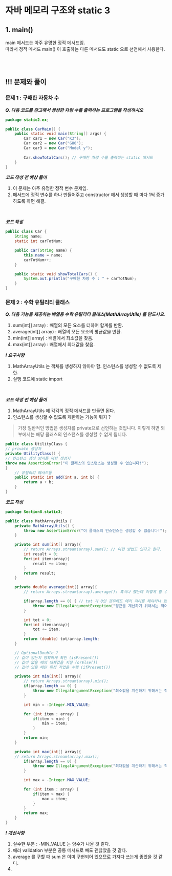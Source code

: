 # 자바 메모리 구조와 static 3

## 1. main()
main 메서드는 아주 유명한 정적 메서드임.<br>
따라서 정적 메서드 main() 이 호출하는 다른 메서드도 static 으로 선언해서 사용한다.

<br><br>

## !!! 문제와 풀이
### 문제 1 : 구매한 자동차 수
***Q. 다음 코드를 참고해서 생성한 차량 수를 출력하는 프로그램을 작성하시오***
```java
package static2.ex;

public class CarMain() {
    public static void main(String[] args) {
        Car car1 = new Car("K3");
        Car car2 = new Car("G80");
        Car car3 = new Car("Model y");
        
        Car.showTotalCars(); // 구매한 차량 수를 출력하는 static 메서드
    }
}
```

***코드 작성 전 예상 풀이***

1. 이 문제는 아주 유명한 정적 변수 문제임. <br>
2. 메서드에 정적 변수를 하나 만들어주고 constructor 에서 생성할 때 마다 1씩 증가하도록 하면 해결.

<br>

***코드 작성***
```java
public class Car {
    String name;
    static int carTotNum;

    public Car(String name) {
        this.name = name;
        carTotNum++;
    }

    public static void showTotalCars() {
        System.out.println("구매한 차량 수 : " + carTotNum);
    }
}
```

### 문제 2 : 수학 유틸리티 클래스
***Q. 다음 기능을 제공하는 배열용 수학 유틸리티 클래스(MathArrayUtils) 를 만드시오.***
1. sum(int[] array) : 배열의 모든 요소를 더하여 합계를 반환.
2. average(int[] array) : 배열의 모든 요소의 평균값을 반환.
3. min(int[] array) : 배열에서 최소값을 찾음.
4. max(int[] array) : 배열에서 최대값을 찾음.

***! 요구사항***
1. MathArrayUtils 는 객체를 생성하지 않아야 함. 인스턴스를 생성할 수 없도록 제한.
2. 실행 코드에 static import 
<br>


***코드 작성 전 예상 풀이***

1. MathArrayUtils 에 각각의 정적 메서드를 만들면 된다.
2. 인스턴스를 생성할 수 없도록 제한하는 기능이 뭐지 ?
> 가장 일반적인 방법은 생성자를 private으로 선언하는 것입니다. 이렇게 하면 외부에서는 해당 클래스의 인스턴스를 생성할 수 없게 됩니다.
```java
public class UtilityClass {
// private 생성자
private UtilityClass() {
// 인스턴스 생성 방지를 위한 생성자
throw new AssertionError("이 클래스의 인스턴스는 생성할 수 없습니다!");
}
    // 유틸리티 메서드들
    public static int add(int a, int b) {
        return a + b;
    }
}
```

***코드 작성***
```java
package Section8.static3;

public class MathArrayUtils {
    private MathArrayUtils() {
        throw new AssertionError("이 클래스의 인스턴스는 생성할 수 없습니다!");
    }

    private int sum(int[] array){
        // return Arrays.stream(array).sum(); // 이런 방법도 있다고 한다.
        int result = 0;
        for(int item:array){
            result += item;
        }
        return result;
    }

    private double average(int[] array){
        // return Arrays.stream(array).average(); 혹시나 했는데 이렇게 할 수 있던데 반환 타입을 OptionalDouble 로 해줘야함.

        if(array.length == 0) { // tot 가 0인 경우에도 에러 처리를 해야하나 했는데 생각해보니 분자가 0일때는 평균을 계산할 수 있다.
            throw new IllegalArgumentException("평균을 계산하기 위해서는 적어도 하나 이상의 숫자가 필요합니다."); // 메서드에 전달된 인자가 부적절할 때 사용하는 표준 예외
        }

        int tot = 0;
        for(int item:array){
            tot += item;
        }
        return (double) tot/array.length;
    }

    // OptionalDouble ?
    // 값이 있는지 명확하게 확인 (isPresent())
    // 값이 없을 때의 대체값을 지정 (orElse())
    // 값이 있을 때만 특정 작업을 수행 (ifPresent())

    private int min(int[] array){
        // return Arrays.stream(array).min();
        if(array.length == 0) {
            throw new IllegalArgumentException("최소값을 계산하기 위해서는 적어도 하나 이상의 숫자가 필요합니다.");
        }

        int min = -Integer.MIN_VALUE;

        for (int item : array) {
            if(item < min) {
                min = item;
            }
        }
        return min;
    }

    private int max(int[] array){
    // return Arrays.stream(array).max();
        if(array.length == 0) {
            throw new IllegalArgumentException("최대값을 계산하기 위해서는 적어도 하나 이상의 숫자가 필요합니다.");
        }

        int max = -Integer.MAX_VALUE;

        for (int item : array) {
            if(item > max) {
                max = item;
            }
        }
        return max;
    }
}

```

***! 개선사항***
1. 실수한 부분 : -MIN_VALUE 는 양수가 나올 것 같다.
2. 에러 validation 부분은 공통 메서드로 빼도 괜찮았을 것 같다.
3. average 를 구할 때 sum 은 이미 구현되어 있으므로 가져다 쓰는게 좋았을 것 같다.
4. 